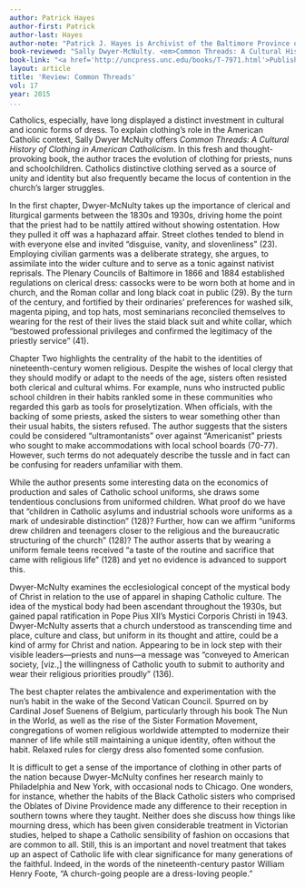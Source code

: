 ```yaml
---
author: Patrick Hayes
author-first: Patrick
author-last: Hayes
author-note: "Patrick J. Hayes is Archivist of the Baltimore Province of the Redemptorists in Brooklyn, New York."
book-reviewed: "Sally Dwyer-McNulty. <em>Common Threads: A Cultural History of Clothing in American Catholicism</em>. Chapel Hill: University of North Carolina Press, 2014. xiii + 257 pp., ISBN: 978-1-4696-1409-0."
book-link: "<a href='http://uncpress.unc.edu/books/T-7971.html'>Publisher's Website</a>"
layout: article
title: 'Review: Common Threads'
vol: 17
year: 2015
...
```


Catholics, especially, have long displayed a distinct investment in cultural and iconic forms of dress. To explain clothing’s role in the American Catholic context, Sally Dwyer McNulty offers *Common Threads:  A Cultural History of Clothing in American Catholicism*. In this fresh and thought-provoking book, the author traces the evolution of clothing for priests, nuns and schoolchildren. Catholics distinctive clothing served as a source of unity and identity but also frequently became the locus of contention in the church’s larger struggles.

In the first chapter, Dwyer-McNulty takes up the importance of clerical and liturgical garments between the 1830s and 1930s, driving home the point that the priest had to be nattily attired without showing ostentation. How they pulled it off was a haphazard affair. Street clothes tended to blend in with everyone else and invited “disguise, vanity, and slovenliness” (23). Employing civilian garments was a deliberate strategy, she argues, to assimilate into the wider culture and to serve as a tonic against nativist reprisals. The Plenary Councils of Baltimore in 1866 and 1884 established regulations on clerical dress: cassocks were to be worn both at home and in church, and the Roman collar and long black coat in public (29). By the turn of the century, and fortified by their ordinaries’ preferences for washed silk, magenta piping, and top hats, most seminarians reconciled themselves to wearing for the rest of their lives the staid black suit and white collar, which “bestowed professional privileges and confirmed the legitimacy of the priestly service” (41). 

Chapter Two highlights the centrality of the habit to the identities of nineteenth-century women religious. Despite the wishes of local clergy that they should modify or adapt to the needs of the age, sisters often resisted both clerical and cultural whims. For example, nuns who instructed public school children in their habits rankled some in these communities who regarded this garb as tools for proselytization. When officials, with the backing of some priests, asked the sisters to wear something other than their usual habits, the sisters refused. The author suggests that the sisters could be considered “ultramontanists” over against “Americanist” priests who sought to make accommodations with local school boards (70-77). However, such terms do not adequately describe the tussle and in fact can be confusing for readers unfamiliar with them. 

While the author presents some interesting data on the economics of production and sales of Catholic school uniforms, she draws some tendentious conclusions from uniformed children. What proof do we have that “children in Catholic asylums and industrial schools wore uniforms as a mark of undesirable distinction” (128)? Further, how can we affirm “uniforms drew children and teenagers closer to the religious and the bureaucratic structuring of the church” (128)? The author asserts that by wearing a uniform female teens received “a taste of the routine and sacrifice that came with religious life” (128) and yet no evidence is advanced to support this.

Dwyer-McNulty examines the ecclesiological concept of the mystical body of Christ in relation to the use of apparel in shaping Catholic culture. The idea of the mystical body had been ascendant throughout the 1930s, but gained papal ratification in Pope Pius XII’s Mystici Corporis Christi in 1943. Dwyer-McNulty asserts that a church understood as transcending time and place, culture and class, but uniform in its thought and attire, could be a kind of army for Christ and nation. Appearing to be in lock step with their visible leaders—priests and nuns—a message was “conveyed to American society, [viz.,] the willingness of Catholic youth to submit to authority and wear their religious priorities proudly” (136). 

The best chapter relates the ambivalence and experimentation with the nun’s habit in the wake of the Second Vatican Council. Spurred on by Cardinal Josef Suenens of Belgium, particularly through his book The Nun in the World, as well as the rise of the Sister Formation Movement, congregations of women religious worldwide attempted to modernize their manner of life while still maintaining a unique identity, often without the habit. Relaxed rules for clergy dress also fomented some confusion.  

It is difficult to get a sense of the importance of clothing in other parts of the nation because Dwyer-McNulty confines her research mainly to Philadelphia and New York, with occasional nods to Chicago. One wonders, for instance, whether the habits of the Black Catholic sisters who comprised the Oblates of Divine Providence made any difference to their reception in southern towns where they taught.  Neither does she discuss how things like mourning dress, which has been given considerable treatment in Victorian studies, helped to shape a Catholic sensibility of fashion on occasions that are common to all. Still, this is an important and novel treatment that takes up an aspect of Catholic life with clear significance for many generations of the faithful.  Indeed, in the words of the nineteenth-century pastor William Henry Foote, “A church-going people are a dress-loving people.”
